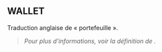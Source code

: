 ## WALLET

Traduction anglaise de « portefeuille ».
> *Pour plus d'informations, voir la définition de [](/dictionnaire/./P.md#portefeuille).*

